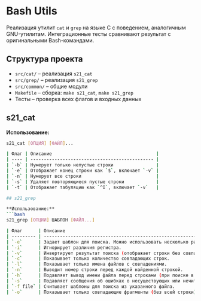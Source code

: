 # Bash Utils

Реализация утилит `cat` и `grep` на языке C с поведением, аналогичным GNU-утилитам. Интеграционные тесты сравнивают результат с оригинальными Bash-командами.

## Структура проекта

- `src/cat/` – реализация `s21_cat`  
- `src/grep/` – реализация `s21_grep`  
- `src/common/` – общие модули  
- `Makefile` – сборка: `make s21_cat`, `make s21_grep`  
- Тесты – проверка всех флагов и входных данных  

## s21_cat

**Использование:**
```bash
s21_cat [ОПЦИЯ] [ФАЙЛ]...

| Флаг | Описание                                       |
| ---- | ---------------------------------------------- |
| `-b` | Нумерует только непустые строки                |
| `-e` | Отображает конец строки как `$`, включает `-v` |
| `-n` | Нумерует все строки                            |
| `-s` | Удаляет повторяющиеся пустые строки            |
| `-t` | Отображает табуляцию как `^I`, включает `-v`   |

## s21_grep

**Использование:**
```bash
s21_grep [ОПЦИИ] ШАБЛОН [ФАЙЛ...]

| Флаг      | Описание                                                                     |
| --------- | ---------------------------------------------------------------------------- |
| `-e`      | Задает шаблон для поиска. Можно использовать несколько раз.                  |
| `-i`      | Игнорирует различия регистра.                                                |
| `-v`      | Инвертирует результат поиска (отображает строки без совпадений).             |
| `-c`      | Показывает только количество совпадающих строк.                              |
| `-l`      | Показывает только имена файлов с совпадениями.                               |
| `-n`      | Выводит номер строки перед каждой найденной строкой.                         |
| `-h`      | Подавляет вывод имени файла перед строками (при поиске в нескольких файлах). |
| `-s`      | Подавляет сообщения об ошибках о несуществующих или нечитаемых файлах.       |
| `-f file` | Считывает шаблоны для поиска из указанного файла.                            |
| `-o`      | Показывает только совпадающие фрагменты (без всей строки).                   |


